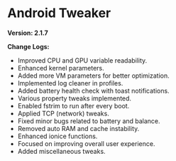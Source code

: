 # Android Tweaker
**Version: 2.1.7**

**Change Logs:**
- Improved CPU and GPU variable readability.
- Enhanced kernel parameters.
- Added more VM parameters for better optimization.
- Implemented log cleaner in profiles.
- Added battery health check with toast notifications.
- Various property tweaks implemented.
- Enabled fstrim to run after every boot.
- Applied TCP (network) tweaks.
- Fixed minor bugs related to battery and balance.
- Removed auto RAM and cache instability.
- Enhanced ionice functions.
- Focused on improving overall user experience.
- Added miscellaneous tweaks.
